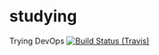 # studying
Trying DevOps
[![Build Status (Travis)](https://travis-ci.org/lstday/studying.svg?branch=master)](https://travis-ci.org/lstday/studying)
